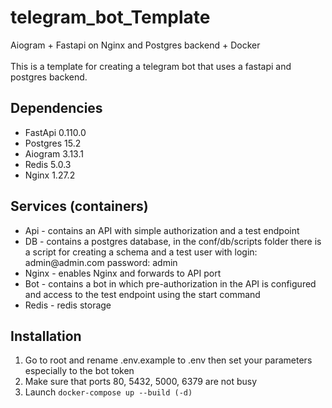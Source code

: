 <h1>telegram_bot_Template</h1>
Aiogram + Fastapi on Nginx and Postgres backend + Docker
<br>
<br>
This is a template for creating a telegram bot that uses a fastapi and postgres backend.
<br>

<h2>Dependencies</h2>

<ul>
<li>FastApi 0.110.0</li>
<li>Postgres 15.2</li>
<li>Aiogram 3.13.1</li>
<li>Redis 5.0.3</li>
<li>Nginx 1.27.2</li>
</ul>

<h2>Services (containers)</h2>

<ul>
<li>Api - contains an API with simple authorization and a test endpoint</li>
<li>DB - contains a postgres database, in the conf/db/scripts folder there is a script for creating a schema and a test user with login: admin@admin.com password: admin</li>
<li>Nginx - enables Nginx and forwards to API port</li>
<li>Bot - contains a bot in which pre-authorization in the API is configured and access to the test endpoint using the start command</li>
<li>Redis - redis storage</li>
</ul>

<h2>Installation</h2>

<ol>
<li>Go to root and rename .env.example to .env then set your parameters especially to the bot token</li>
<li>Make sure that ports 80, 5432, 5000, 6379 are not busy</li>
<li>Launch <code>docker-compose up --build (-d)</code></li>
</ol>